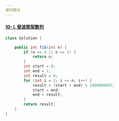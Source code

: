 ```yaml
---
递归相关
---
```


#### [10- I. 斐波那契数列](https://leetcode-cn.com/problems/fei-bo-na-qi-shu-lie-lcof/)

```java
class Solution {

    public int fib(int n) {
        if (n == 0 || n == 1) {
            return n;
        }
        int start = 0;
        int end = 1;
        int result = 0;
        for (int i = 2; i <= n; i++) {
            result = (start + end) % 1000000007;
            start = end;
            end = result;
        }
        return result;
    }
}
```

